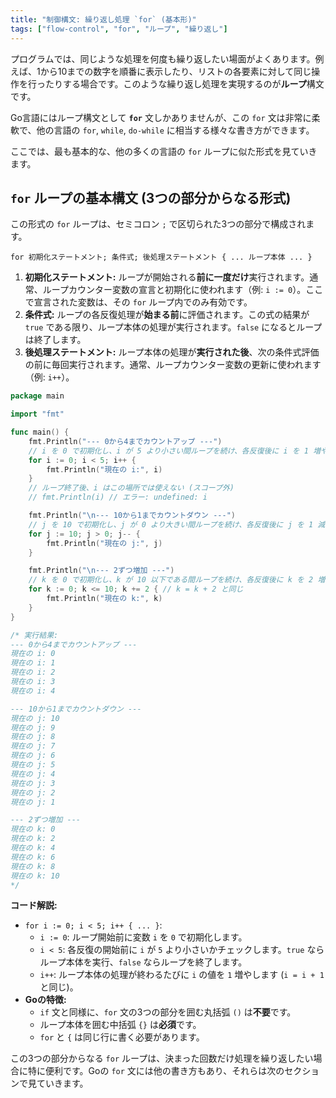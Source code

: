 ```yaml
---
title: "制御構文: 繰り返し処理 `for` (基本形)"
tags: ["flow-control", "for", "ループ", "繰り返し"]
---
```


プログラムでは、同じような処理を何度も繰り返したい場面がよくあります。例えば、1から10までの数字を順番に表示したり、リストの各要素に対して同じ操作を行ったりする場合です。このような繰り返し処理を実現するのが**ループ**構文です。

Go言語にはループ構文として **`for`** 文しかありませんが、この `for` 文は非常に柔軟で、他の言語の `for`, `while`, `do-while` に相当する様々な書き方ができます。

ここでは、最も基本的な、他の多くの言語の `for` ループに似た形式を見ていきます。

## `for` ループの基本構文 (3つの部分からなる形式)

この形式の `for` ループは、セミコロン `;` で区切られた3つの部分で構成されます。

`for 初期化ステートメント; 条件式; 後処理ステートメント { ... ループ本体 ... }`

1.  **初期化ステートメント:** ループが開始される**前に一度だけ**実行されます。通常、ループカウンター変数の宣言と初期化に使われます（例: `i := 0`）。ここで宣言された変数は、その `for` ループ内でのみ有効です。
2.  **条件式:** ループの各反復処理が**始まる前**に評価されます。この式の結果が `true` である限り、ループ本体の処理が実行されます。`false` になるとループは終了します。
3.  **後処理ステートメント:** ループ本体の処理が**実行された後**、次の条件式評価の前に毎回実行されます。通常、ループカウンター変数の更新に使われます（例: `i++`）。

```go title="基本的な for ループ"
package main

import "fmt"

func main() {
	fmt.Println("--- 0から4までカウントアップ ---")
	// i を 0 で初期化し、i が 5 より小さい間ループを続け、各反復後に i を 1 増やす
	for i := 0; i < 5; i++ {
		fmt.Println("現在の i:", i)
	}
	// ループ終了後、i はこの場所では使えない (スコープ外)
	// fmt.Println(i) // エラー: undefined: i

	fmt.Println("\n--- 10から1までカウントダウン ---")
	// j を 10 で初期化し、j が 0 より大きい間ループを続け、各反復後に j を 1 減らす
	for j := 10; j > 0; j-- {
		fmt.Println("現在の j:", j)
	}

	fmt.Println("\n--- 2ずつ増加 ---")
	// k を 0 で初期化し、k が 10 以下である間ループを続け、各反復後に k を 2 増やす
	for k := 0; k <= 10; k += 2 { // k = k + 2 と同じ
		fmt.Println("現在の k:", k)
	}
}

/* 実行結果:
--- 0から4までカウントアップ ---
現在の i: 0
現在の i: 1
現在の i: 2
現在の i: 3
現在の i: 4

--- 10から1までカウントダウン ---
現在の j: 10
現在の j: 9
現在の j: 8
現在の j: 7
現在の j: 6
現在の j: 5
現在の j: 4
現在の j: 3
現在の j: 2
現在の j: 1

--- 2ずつ増加 ---
現在の k: 0
現在の k: 2
現在の k: 4
現在の k: 6
現在の k: 8
現在の k: 10
*/
```

**コード解説:**

*   `for i := 0; i < 5; i++ { ... }`:
    *   `i := 0`: ループ開始前に変数 `i` を `0` で初期化します。
    *   `i < 5`: 各反復の開始前に `i` が `5` より小さいかチェックします。`true` ならループ本体を実行、`false` ならループを終了します。
    *   `i++`: ループ本体の処理が終わるたびに `i` の値を `1` 増やします (`i = i + 1` と同じ)。
*   **Goの特徴:**
    *   `if` 文と同様に、`for` 文の3つの部分を囲む丸括弧 `()` は**不要**です。
    *   ループ本体を囲む中括弧 `{}` は**必須**です。
    *   `for` と `{` は同じ行に書く必要があります。

この3つの部分からなる `for` ループは、決まった回数だけ処理を繰り返したい場合に特に便利です。Goの `for` 文には他の書き方もあり、それらは次のセクションで見ていきます。